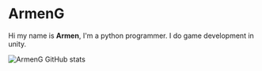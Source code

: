 <h1> ArmenG </h1>

Hi my name is <b>Armen</b>, I'm a python programmer. I do game development in unity.

![ArmenG GitHub stats](https://github-readme-stats.vercel.app/api?username=ArmenG888&show_icons=true&theme=radical)
